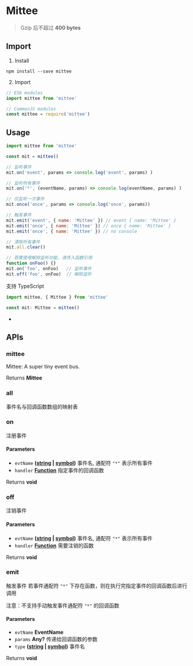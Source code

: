 # Mittee

> Gzip 后不超过 **400 bytes**

## Import

1.  Install

```shell
npm install --save mittee
```

2.  Import

```javascript
// ES6 modules
import mittee from 'mittee'

// CommonJS modules
const mittee = require('mittee')
```

## Usage

```javascript
import mittee from 'mittee'

const mit = mittee()

// 监听事件
mit.on('event', params => console.log('event', params) )

// 监听所有事件
mit.on('*', (eventName, params) => console.log(eventName, params) )

// 仅监听一次事件
mit.once('once', params => console.log('once', params))

// 触发事件
mit.emit('event', { name: 'Mittee' }) // event { name: 'Mittee' }
mit.emit('once', { name: 'Mittee' }) // once { name: 'Mittee' }
mit.emit('once', { name: 'Mittee' }) // no console

// 清除所有事件
mit.all.clear()

// 若需使用解除监听功能，请传入函数引用
function onFoo() {}
mit.on('foo', onFoo)   // 监听事件
mit.off('foo', onFoo)  // 解除监听
```

支持 TypeScript

```typescript
import mittee, { Mittee } from 'mittee'

const mit: Mittee = mittee()
```

-   

## APIs

<!-- Generated by documentation.js. Update this documentation by updating the source code. -->

### mittee

Mittee: A super tiny event bus.

Returns **Mittee** 

### all

事件名与回调函数数组的映射表

### on

注册事件

#### Parameters

-   `evtName` **([string](https://developer.mozilla.org/docs/Web/JavaScript/Reference/Global_Objects/String) \| [symbol](https://developer.mozilla.org/docs/Web/JavaScript/Reference/Global_Objects/Symbol))** 事件名, 通配符 `"*"` 表示所有事件
-   `handler` **[Function](https://developer.mozilla.org/docs/Web/JavaScript/Reference/Statements/function)** 指定事件的回调函数

Returns **void** 

### off

注销事件

#### Parameters

-   `evtName` **([string](https://developer.mozilla.org/docs/Web/JavaScript/Reference/Global_Objects/String) \| [symbol](https://developer.mozilla.org/docs/Web/JavaScript/Reference/Global_Objects/Symbol))** 事件名, 通配符 `"*"` 表示所有事件
-   `handler` **[Function](https://developer.mozilla.org/docs/Web/JavaScript/Reference/Statements/function)** 需要注销的函数

Returns **void** 

### emit

触发事件
若事件通配符 `"*"` 下存在函数，则在执行完指定事件的回调函数后进行调用

注意：不支持手动触发事件通配符 `"*"` 的回调函数

#### Parameters

-   `evtName` **EventName** 
-   `params` **Any?** 传递给回调函数的参数
-   `type` **([string](https://developer.mozilla.org/docs/Web/JavaScript/Reference/Global_Objects/String) \| [symbol](https://developer.mozilla.org/docs/Web/JavaScript/Reference/Global_Objects/Symbol))** 事件名

Returns **void** 
